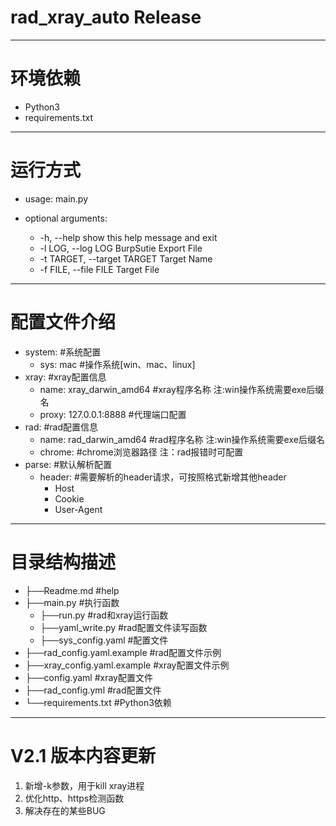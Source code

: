 rad_xray_auto Release
===========================
***
# 环境依赖
> 
* Python3
* requirements.txt
***
# 运行方式
> 
* usage: main.py

* optional arguments:
  - -h, --help            show this help message and exit
  - -l LOG, --log LOG     BurpSutie Export File
  - -t TARGET, --target TARGET    Target Name
  - -f FILE, --file FILE  Target File
***
# 配置文件介绍
> 
* system:                                       #系统配置
  - sys: mac                                    #操作系统[win、mac、linux]
* xray:                                         #xray配置信息
  - name: xray_darwin_amd64                     #xray程序名称 注:win操作系统需要exe后缀名
  - proxy: 127.0.0.1:8888                       #代理端口配置
* rad:                                          #rad配置信息
  - name: rad_darwin_amd64                      #rad程序名称 注:win操作系统需要exe后缀名
  - chrome:                                     #chrome浏览器路径 注：rad报错时可配置
* parse:                                        #默认解析配置
  - header:                                     #需要解析的header请求，可按照格式新增其他header
    + Host
    + Cookie
    + User-Agent
***
# 目录结构描述
> 
* ├──Readme.md                   #help
* ├──main.py                     #执行函数
    - ├──run.py                  #rad和xray运行函数
    - ├──yaml_write.py           #rad配置文件读写函数
    - ├──sys_config.yaml         #配置文件
* ├──rad_config.yaml.example     #rad配置文件示例
* ├──xray_config.yaml.example    #xray配置文件示例
* ├──config.yaml                 #xray配置文件
* ├──rad_config.yml              #rad配置文件
* └──requirements.txt            #Python3依赖
***
# V2.1 版本内容更新
> 
1. 新增-k参数，用于kill xray进程
2. 优化http、https检测函数
3. 解决存在的某些BUG
